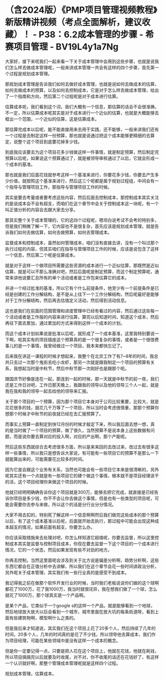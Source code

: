 # （含2024版）《PMP项目管理视频教程》新版精讲视频（考点全面解析，建议收藏）！ - P38：6.2成本管理的步骤 - 希赛项目管理 - BV19L4y1a7Ng

大家好，接下来呢我们一起来看一下关于成本管理中会用到这些步骤，也就是说我们怎么样去做成本管理呢，一般来讲成本管理一共会有这样的四个步骤，首先第一个过程是规划成本管理。

那规划成本管理是告诉我们如何去做好成本管理，也就是说如何去做成本的估算，如何去做成本的预算，以及如何去控制成本，它是对于怎么样去做成本管理，给出了一个指南和方向，然后第二个过程呢是对于成本进行估算。

估算成本呃，我们看到这个词，我们大概有一个信息，那估算的话会不会很准确，不一定，所以估算成本呢其实是对于成本进行一个近似的估算，也就是大概能够去框出一个范围，一个近似的估算，这是估算成本。

那估算完成本以后呢，能不能直接用来去用于实践，还不能够，一般来讲我们还有一个过程是去制定这样一份预算，那也就是说通过把这个成本能够更精细的去算定，说整个这个项目到底要花掉多少钱。

到底我应该要去为这个项目花多少钱做这样一件事情，就是制定预算，然后制定完预算以后呢，如果说这个预算通过了，就是被领导审核通过了以后，它就会形成一个成本的基准。

那也就是我们后面花钱就参考这样一个基准来进行，你要花多少钱，你要去产生多少价值，就按照这个基准来进行，然后这三个呢都是属于规划过程组，中间会有一个指导与管理项目工作，那指导与管理项目工作的时候。

其实是要去考量或者要考虑这些内容，然后后面去控制成本，那控制成本其实关注的是说成本会不会有超支，而咱们在这个章节中会关于控制成本这一块呢，有一个叫正值分析的内容会去跟大家去分享。

那其实整个关于成本管理的，它的这四个过程呢，嗯坦白说考试不会考的特别多，但是我们稍微了解一下，它内容也不是很复杂，首先应该是规划成本管理，就是告诉我们如何去做估算，如何去做预算，如何去管理成本。

监督成本和控制成本，虽然如何管理成本，咱们没有直接去讲，没有一个叫过那个执行过程的内容，但其实咱们在指导与管理项目工作的时候，应该是说包含了这样一个信息，然后第二个呢是估算成本。

就是对于这样一个做项目所需要这些资源的成本进行一个近似估算，那既然是近似估算，就是可以不那么准确对吧，然后后面呢是制定预算，而这个制定预算呢，通常来讲他说要汇总所有的单个活动或者是工作包来估算它的成本。

并进一个经过批准的基准，所以它有个什么前提条件，他至少有一个前提条件是已经是创建的工作分解结构，是不是从上往下一个工作分解结构，然后呢最好是能够对于工作分解结构，然后再去估值定义活动，然后得到活动信息。

这也是我们在前面的范围管理和进度管理中已经有看过的内容，然后通过这些每一个活动或者是工作报的内容来进行估算，算完以后知道时间，知道这个成本，然后再往下面去累加，通过累加的方式来得到这样一个成本的计划。

而这个成本计划如果说是批准以后呢，就形成了一个成本基准，这里我特别要说一下啊，呃其实有的项目插座这个预算真的是一个很复杂的事情，或者是一个很很费事儿的是一个事情，我曾经做过一个项目，我本来都快忘记了。

后来我在讲这一课程的时候才想起来，我整个在北京工作了有7~8年的时间，我总共只去过一次那个鬼街去吃小龙虾，那另一次就是跟我制定一个项目的预算有关系，我想起当时是中秋节，然后中秋节那一次刚好也是跟那个呃。

跟国庆节好像是连在一起，那连到一起的时候，那一天就是中秋节的前一夜，我们还是工作日对吧，工作日那天晚上，我跟我的领导以及他的领导三个人一起，就是我在我和我的领导一起去给他的领导来汇报。

关于那个项目的一个预算，因为那个项目它本身对于公司比较重要，比较大，就是花花很多的钱，就花几千万等了一个项目，所以当时会考虑很慎重，那那个预算你想那个时候才中秋节的前夜就已经在去汇报预算了。

而事实上预算一直制定到快12月份的时候才敲定下来，所以我后面去想一想，真的是当时做了一个项目的预算，做了很久，当然预算不是说本身上这些数据有问题，而是说你要去算对应的投入啊，对应的产出啊，那个产能呢。

然后这些东西就综合去考虑很多方面，所以是来来回的去改过来，改过去有很多这样一些事情，所以我只是想告诉大家说，有可能有一些项目它的预算不是那么一下就能算出来的，可能需要花比较多的时间。

因为它是会跟这个业务有关系，当然也可能会有一些项目它本来是很清晰的，另外呢其实还有一个点就是有一些项目它的建个做这个事情，根本就不是项目经理该干的活，这个项目经理你来做这个项目的时候。

他就已经明明确确告诉你这个项目就是300万，能够去把它完成，就直接是已经告诉你项目是多少钱，你不不会让你去做这个事情，但是也有一些类型的项目呢，可能会需要你去参与来做，所以这个的话是分行业分分情况。

大家不用去扣的，特别死了解这样一个信息啊啊然后我们做完这些成本的那个预算以后，有了这个成本基准以后呢，后面就开始去执行，那过程中可能会出现这种成本超支的情况，如果前面有超支，你要怎么办。

你应该采取措施来去处理对吧，你怎么样知道它超值呢，你要去监督，所以这里控制成本其实是监督与控制项目成本，你现在要去监督一下这个项目的一个成本进行情况，它的一个状态，然后如果发现有些不对劲的地方。

你再去控制，当然这里面呢会涉及到关于比方说是偏差分析啊，趋势分析啊，这些东西它都会在正值分析中去讲解，所以我们在这个章节会花一些时间讲政治分析，另外呢关于成本管理，其实我们有一些行业真的是感受不到成本。

我记得我之前在做那个软件开发行业的时候，当时我们老板说说你们做的这个球啊都花了1000万，花了我1000万，我当时就很诧异，我在想我们做了一个球，怎么就花了1000万，那个球其实是一个产品啊。

是某个产品，它类似于一个google s的这样一个产品，就是能够看到一个地球，然后地球放大放大以后会看到一个城市，城市里面在放大坑的每条街道呀，看到上面有些建筑物啊，模型啊什么之类的。

但是我后来才知道说，其实我们在这个项目上花了20多个人，然后持续了几年的时间，20多个人，几年的时间真的是花了不少钱，所以领导他去算成本，我们作为项目经理，可能在某些领域中是没有这样一个成本的概念。

但是你一定要记得一点，只要是把人花在这个项目上，他就在花钱，他就在耗钱，所以项目搞搞完以后就要及时收尾，对不对，你不收尾的话还在花钱好了，有这样一个认识就好啊，那整个管理成本管理呢就是这样四个过程。

规划成本管理，估算成本。